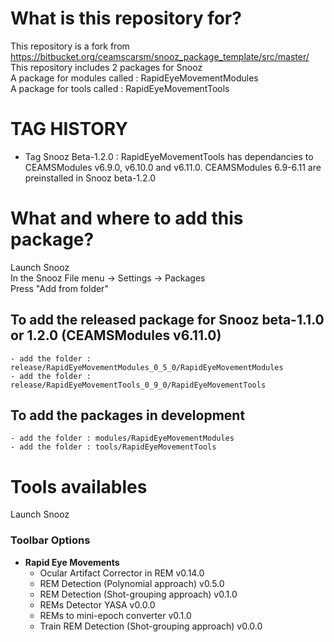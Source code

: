 # What is this repository for?  

This repository is a fork from https://bitbucket.org/ceamscarsm/snooz_package_template/src/master/  
This repository includes 2 packages for Snooz  
A package for modules called : RapidEyeMovementModules  
A package for tools called : RapidEyeMovementTools  

# TAG HISTORY  
* Tag Snooz Beta-1.2.0 : RapidEyeMovementTools has dependancies to CEAMSModules v6.9.0, v6.10.0 and v6.11.0.  CEAMSModules 6.9-6.11 are preinstalled in Snooz beta-1.2.0  

# What and where to add this package?  

Launch Snooz  
In the Snooz File menu -> Settings -> Packages  
Press "Add from folder"   

## To add the released package for Snooz beta-1.1.0 or 1.2.0 (CEAMSModules v6.11.0)  

	- add the folder : release/RapidEyeMovementModules_0_5_0/RapidEyeMovementModules  
	- add the folder : release/RapidEyeMovementTools_0_9_0/RapidEyeMovementTools

## To add the packages in development  

	- add the folder : modules/RapidEyeMovementModules
	- add the folder : tools/RapidEyeMovementTools

# Tools availables  

Launch Snooz 
### Toolbar Options
- **Rapid Eye Movements**
  - Ocular Artifact Corrector in REM v0.14.0
  - REM Detection (Polynomial approach) v0.5.0
  - REM Detection (Shot-grouping approach) v0.1.0
  - REMs Detector YASA v0.0.0
  - REMs to mini-epoch converter v0.1.0
  - Train REM Detection (Shot-grouping approach) v0.0.0
	  

